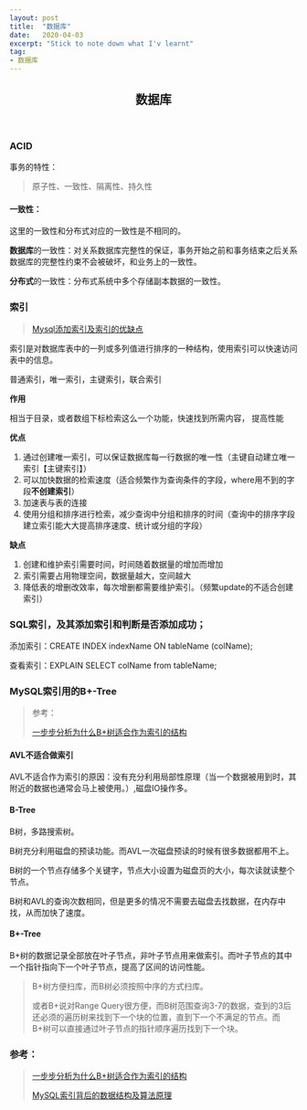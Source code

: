 ```yaml
---
layout: post
title:  "数据库"
date:   2020-04-03
excerpt: "Stick to note down what I'v learnt"
tag:
- 数据库
---
```


<center><H2><b>数据库</b></H2></center><br>

### ACID

事务的特性：

> 原子性、一致性、隔离性、持久性



#### 一致性：

这里的一致性和分布式对应的一致性是不相同的。

**数据库**的一致性：对关系数据库完整性的保证，事务开始之前和事务结束之后关系数据库的完整性约束不会被破坏，和业务上的一致性。

**分布式**的一致性：分布式系统中多个存储副本数据的一致性。



### **索引**

> [Mysql添加索引及索引的优缺点](https://www.cnblogs.com/51benpao/p/12791303.html)

索引是对数据库表中的一列或多列值进行排序的一种结构，使用索引可以快速访问表中的信息。

普通索引，唯一索引，主键索引，联合索引

**作用**

相当于目录，或者数组下标检索这么一个功能，快速找到所需内容， 提高性能

**优点**

1. 通过创建唯一索引，可以保证数据库每一行数据的唯一性（主键自动建立唯一索引【主键索引】）
2. 可以加快数据的检索速度（适合频繁作为查询条件的字段，where用不到的字段**不创建索引**）
3. 加速表与表的连接
4. 使用分组和排序进行检索，减少查询中分组和排序的时间（查询中的排序字段建立索引能大大提高排序速度、统计或分组的字段）

**缺点**

1. 创建和维护索引需要时间，时间随着数据量的增加而增加
2. 索引需要占用物理空间，数据量越大，空间越大
3. 降低表的增删改效率，每次增删都需要维护索引。（频繁update的不适合创建索引）



### SQL索引，及其添加索引和判断是否添加成功；

添加索引：CREATE INDEX indexName ON tableName (colName);

查看索引：EXPLAIN SELECT colName from tableName;





### MySQL索引用的B+-Tree

> 参考：
>
> [一步步分析为什么B+树适合作为索引的结构](https://blog.csdn.net/weixin_30531261/article/details/79312676)
>
> 

#### AVL不适合做索引

AVL不适合作为索引的原因：没有充分利用局部性原理（当一个数据被用到时，其附近的数据也通常会马上被使用。）,磁盘IO操作多。

#### B-Tree

B树，多路搜索树。

B树充分利用磁盘的预读功能。而AVL一次磁盘预读的时候有很多数据都用不上。

B树的一个节点存储多个关键字，节点大小设置为磁盘页的大小，每次读就读整个节点。

B树和AVL的查询次数相同，但是更多的情况不需要去磁盘去找数据，在内存中找，从而加快了速度。



#### B+-Tree

B+树的数据记录全部放在叶子节点，非叶子节点用来做索引。而叶子节点的其中一个指针指向下一个叶子节点，提高了区间的访问性能。

>  B+树方便扫库，而B树必须按照中序的方式扫库。
>
> 或者B+说对Range Query很方便，而B树范围查询3-7的数据，查到的3后还必须的遍历树来找到下一个块的位置，直到下一个不满足的节点。而B+树可以直接通过叶子节点的指针顺序遍历找到下一个块。





### 参考：

> [一步步分析为什么B+树适合作为索引的结构](https://blog.csdn.net/weixin_30531261/article/details/79312676)
>
> [MySQL索引背后的数据结构及算法原理](http://blog.codinglabs.org/articles/theory-of-mysql-index.html)

